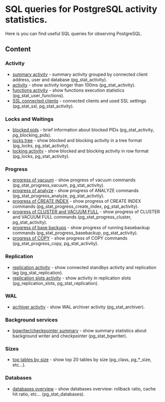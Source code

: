 # SQL queries for PostgreSQL activity statistics. 

Here is you can find useful SQL queries for observing PostgreSQL.

## Content

### Activity
- [summary activity](stats/activity_summary.sql) - summary activity grouped by connected client address, user and database (pg_stat_activity).
- [activity](stats/activity.sql) - show activity longer than 100ms (pg_stat_activity).
- [functions activity](stats/functions_activity.sql) - show functions execution statistics (pg_stat_user_functions).
- [SSL connected clients](stats/ssl_connected_clients.sql) - connected clients and used SSL settings (pg_stat_ssl, pg_stat_activity).

### Locks and Waitings
- [blocked pids](stats/blocked_activity_brief.sql) - brief information about blocked PIDs (pg_stat_activity, pg_blocking_pids).
- [locks tree](stats/locktree.sql) - show blocked and blocking activity in a tree format (pg_locks, pg_stat_activity).
- [locking activity](stats/locking_activity.sql) - show blocked and blocking activity in row format (pg_locks, pg_stat_activity).

### Progress
- [progress of vacuum](stats/progress_vacuum.sql) - show progress of vacuum commands (pg_stat_progress_vacuum, pg_stat_activity).
- [progress of analyze](stats/progress_analyze.sql) - show progress of ANALYZE commands (pg_stat_progress_analyze, pg_stat_activity).
- [progress of CREATE INDEX](stats/progress_create_index.sql) - show progress of CREATE INDEX commands (pg_stat_progress_create_index, pg_stat_activity).
- [progress of CLUSTER and VACUUM FULL](stats/progress_cluster.sql) - show progress of CLUSTER and VACUUM FULL commands (pg_stat_progress_cluster, pg_stat_activity).
- [progress of base backups](stats/progress_basebackup.sql) - show progress of running basebackup commands (pg_stat_progress_basebackup, pg_stat_activity).
- [progress of COPY](stats/progress_copy.sql) - show progress of COPY commands (pg_stat_progress_copy, pg_stat_activity).

### Replication
- [replication activity](stats/replication_activity.sql) - show connected standbys activity and replication lag (pg_stat_replication).
- [replication slots activity](stats/replication_slots_activity.sql) - show activity in replication slots (pg_replication_slots, pg_stat_replication).

### WAL
- [acrhiver activity](stats/archiver_activity.sql) - show WAL archiver activity (pg_stat_archiver).

### Background services
- [bgwriter/checkpointer summary](stats/bgwriter_summary.sql) - show summary statistics about background writer and checkpointer (pg_stat_bgwriter).

### Sizes
- [top tables by size](stats/top_tables_by_size.sql) - show top 20 tables by size (pg_class, pg_*_size, etc...).

### Databases
- [databases overview](stats/databases_common.sql) - show databases overview: rollback ratio, cache hit ratio, etc... (pg_stat_databases).

